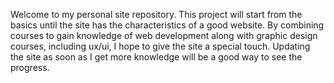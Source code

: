 Welcome to my personal site repository. 
This project will start from the basics until the site has the characteristics of a good website. By combining courses to gain knowledge of web development along with graphic design courses, including ux/ui, I hope to give the site a special touch.
Updating the site as soon as I get more knowledge will be a good way to see the progress.